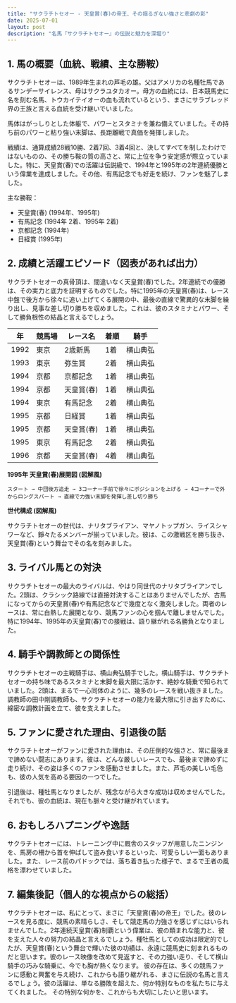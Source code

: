 ```yaml
---
title: "サクラチトセオー - 天皇賞(春)の帝王、その揺るぎない強さと悲劇の影"
date: 2025-07-01
layout: post
description: "名馬『サクラチトセオー』の伝説と魅力を深堀り"
---
```


## 1. 馬の概要（血統、戦績、主な勝鞍）

サクラチトセオーは、1989年生まれの芦毛の雄。父はアメリカの名種牡馬であるサンデーサイレンス、母はサクラユタカオー。母方の血統には、日本競馬史に名を刻む名馬、トウカイテイオーの血も流れているという、まさにサラブレッド界の王族と言える血統を受け継いでいました。

馬体はがっしりとした体躯で、パワーとスタミナを兼ね備えていました。その持ち前のパワーと粘り強い末脚は、長距離戦で真価を発揮しました。

戦績は、通算成績28戦10勝、2着7回、3着4回と、決してすべてを制したわけではないものの、その勝ち鞍の質の高さと、常に上位を争う安定感が際立っていました。特に、天皇賞(春)での活躍は伝説級で、1994年と1995年の2年連続優勝という偉業を達成しました。その他、有馬記念でも好走を続け、ファンを魅了しました。

主な勝鞍：

* 天皇賞(春) (1994年、1995年)
* 有馬記念 (1994年 2着、1995年 2着)
* 京都記念 (1994年)
* 日経賞 (1995年)


## 2. 成績と活躍エピソード（図表があれば出力）

サクラチトセオーの真骨頂は、間違いなく天皇賞(春)でした。2年連続での優勝は、その実力と底力を証明するものでした。特に1995年の天皇賞(春)は、レース中盤で後方から徐々に追い上げてくる展開の中、最後の直線で驚異的な末脚を繰り出し、見事な差し切り勝ちを収めました。これは、彼のスタミナとパワー、そして勝負根性の結晶と言えるでしょう。

| 年 | 競馬場 | レース名 | 着順 | 騎手 |
|---|---|---|---|---|
| 1992 | 東京 | 2歳新馬 | 1着 | 横山典弘 |
| 1993 | 東京 | 弥生賞 | 2着 | 横山典弘 |
| 1994 | 京都 | 京都記念 | 1着 | 横山典弘 |
| 1994 | 京都 | 天皇賞(春) | 1着 | 横山典弘 |
| 1994 | 東京 | 有馬記念 | 2着 | 横山典弘 |
| 1995 | 京都 | 日経賞 | 1着 | 横山典弘 |
| 1995 | 京都 | 天皇賞(春) | 1着 | 横山典弘 |
| 1995 | 東京 | 有馬記念 | 2着 | 横山典弘 |
| 1996 | 京都 | 天皇賞(春) | 4着 | 横山典弘 |


**1995年 天皇賞(春)展開図 (図解風)**

```
スタート → 中団後方追走 → 3コーナー手前で徐々にポジションを上げる → 4コーナーで外からロングスパート → 直線で力強い末脚を発揮し差し切り勝ち
```

**世代構成 (図解風)**

サクラチトセオーの世代は、ナリタブライアン、マヤノトップガン、ライスシャワーなど、錚々たるメンバーが揃っていました。彼は、この激戦区を勝ち抜き、天皇賞(春)という舞台でその名を刻みました。


## 3. ライバル馬との対決

サクラチトセオーの最大のライバルは、やはり同世代のナリタブライアンでした。2頭は、クラシック路線では直接対決することはありませんでしたが、古馬になってからの天皇賞(春)や有馬記念などで幾度となく激突しました。両者のレースは、常に白熱した展開となり、競馬ファンの心を掴んで離しませんでした。特に1994年、1995年の天皇賞(春)での接戦は、語り継がれる名勝負となりました。


## 4. 騎手や調教師との関係性

サクラチトセオーの主戦騎手は、横山典弘騎手でした。横山騎手は、サクラチトセオーの持ち味であるスタミナと末脚を最大限に活かす、絶妙な騎乗で知られていました。2頭は、まるで一心同体のように、幾多のレースを戦い抜きました。調教師の田中剛調教師も、サクラチトセオーの能力を最大限に引き出すために、綿密な調教計画を立て、彼を支えました。


## 5. ファンに愛された理由、引退後の話

サクラチトセオーがファンに愛された理由は、その圧倒的な強さと、常に最後まで諦めない闘志にあります。彼は、どんな厳しいレースでも、最後まで諦めずに走り続け、その姿は多くのファンを感動させました。また、芦毛の美しい毛色も、彼の人気を高める要因の一つでした。

引退後は、種牡馬となりましたが、残念ながら大きな成功は収めませんでした。それでも、彼の血統は、現在も脈々と受け継がれています。


## 6. おもしろハプニングや逸話

サクラチトセオーには、トレーニング中に厩舎のスタッフが用意したニンジンを、馬房の柵から首を伸ばして盗み食いするといった、可愛らしい一面もありました。また、レース前のパドックでは、落ち着き払った様子で、まるで王者の風格を漂わせていました。


## 7. 編集後記（個人的な視点からの総括）

サクラチトセオーは、私にとって、まさに「天皇賞(春)の帝王」でした。彼のレースを見る度に、競馬の素晴らしさ、そして競走馬の力強さを感じずにはいられませんでした。2年連続天皇賞(春)制覇という偉業は、彼の類まれな能力と、彼を支えた人々の努力の結晶と言えるでしょう。種牡馬としての成功は限定的でしたが、天皇賞(春)という舞台で輝いた彼の功績は、永遠に競馬史に刻まれるものだと思います。彼のレース映像を改めて見返すと、その力強い走り、そして横山騎手の巧みな騎乗に、今でも胸が熱くなります。  彼の存在は、多くの競馬ファンに感動と興奮を与え続け、これからも語り継がれる、まさに伝説の名馬と言えるでしょう。彼の活躍は、単なる勝敗を超えた、何か特別なものを私たちに与えてくれました。  その特別な何かを、これからも大切にしたいと思います。
